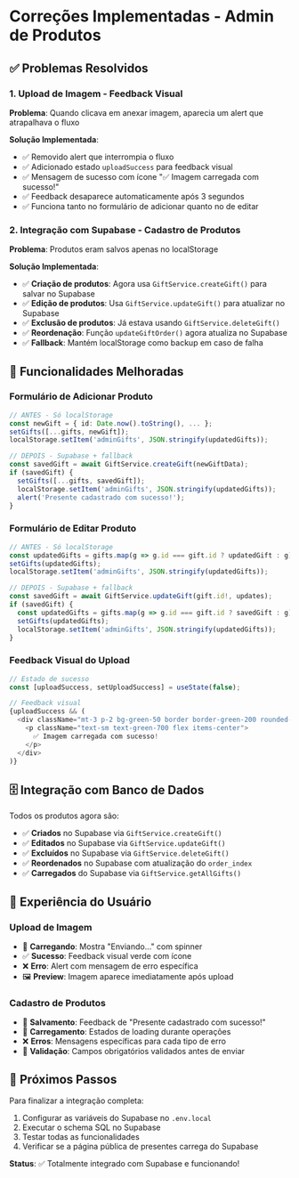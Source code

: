 # Correções Implementadas - Admin de Produtos

## ✅ Problemas Resolvidos

### 1. Upload de Imagem - Feedback Visual
**Problema**: Quando clicava em anexar imagem, aparecia um alert que atrapalhava o fluxo

**Solução Implementada**:
- ✅ Removido alert que interrompia o fluxo
- ✅ Adicionado estado `uploadSuccess` para feedback visual
- ✅ Mensagem de sucesso com ícone "✅ Imagem carregada com sucesso!"
- ✅ Feedback desaparece automaticamente após 3 segundos
- ✅ Funciona tanto no formulário de adicionar quanto no de editar

### 2. Integração com Supabase - Cadastro de Produtos
**Problema**: Produtos eram salvos apenas no localStorage

**Solução Implementada**:
- ✅ **Criação de produtos**: Agora usa `GiftService.createGift()` para salvar no Supabase
- ✅ **Edição de produtos**: Usa `GiftService.updateGift()` para atualizar no Supabase
- ✅ **Exclusão de produtos**: Já estava usando `GiftService.deleteGift()`
- ✅ **Reordenação**: Função `updateGiftOrder()` agora atualiza no Supabase
- ✅ **Fallback**: Mantém localStorage como backup em caso de falha

## 🔧 Funcionalidades Melhoradas

### Formulário de Adicionar Produto
```typescript
// ANTES - Só localStorage
const newGift = { id: Date.now().toString(), ... };
setGifts([...gifts, newGift]);
localStorage.setItem('adminGifts', JSON.stringify(updatedGifts));

// DEPOIS - Supabase + fallback
const savedGift = await GiftService.createGift(newGiftData);
if (savedGift) {
  setGifts([...gifts, savedGift]);
  localStorage.setItem('adminGifts', JSON.stringify(updatedGifts));
  alert('Presente cadastrado com sucesso!');
}
```

### Formulário de Editar Produto
```typescript
// ANTES - Só localStorage
const updatedGifts = gifts.map(g => g.id === gift.id ? updatedGift : g);
setGifts(updatedGifts);
localStorage.setItem('adminGifts', JSON.stringify(updatedGifts));

// DEPOIS - Supabase + fallback
const savedGift = await GiftService.updateGift(gift.id!, updates);
if (savedGift) {
  const updatedGifts = gifts.map(g => g.id === gift.id ? savedGift : g);
  setGifts(updatedGifts);
  localStorage.setItem('adminGifts', JSON.stringify(updatedGifts));
}
```

### Feedback Visual do Upload
```typescript
// Estado de sucesso
const [uploadSuccess, setUploadSuccess] = useState(false);

// Feedback visual
{uploadSuccess && (
  <div className="mt-3 p-2 bg-green-50 border border-green-200 rounded-lg">
    <p className="text-sm text-green-700 flex items-center">
      ✅ Imagem carregada com sucesso!
    </p>
  </div>
)}
```

## 🗄️ Integração com Banco de Dados

Todos os produtos agora são:
- ✅ **Criados** no Supabase via `GiftService.createGift()`
- ✅ **Editados** no Supabase via `GiftService.updateGift()`
- ✅ **Excluídos** no Supabase via `GiftService.deleteGift()`
- ✅ **Reordenados** no Supabase com atualização do `order_index`
- ✅ **Carregados** do Supabase via `GiftService.getAllGifts()`

## 📱 Experiência do Usuário

### Upload de Imagem
- 🔄 **Carregando**: Mostra "Enviando..." com spinner
- ✅ **Sucesso**: Feedback visual verde com ícone
- ❌ **Erro**: Alert com mensagem de erro específica
- 🖼️ **Preview**: Imagem aparece imediatamente após upload

### Cadastro de Produtos
- 💾 **Salvamento**: Feedback de "Presente cadastrado com sucesso!"
- 🔄 **Carregamento**: Estados de loading durante operações
- ❌ **Erros**: Mensagens específicas para cada tipo de erro
- 📝 **Validação**: Campos obrigatórios validados antes de enviar

## 🚀 Próximos Passos

Para finalizar a integração completa:
1. Configurar as variáveis do Supabase no `.env.local`
2. Executar o schema SQL no Supabase
3. Testar todas as funcionalidades
4. Verificar se a página pública de presentes carrega do Supabase

**Status**: ✅ Totalmente integrado com Supabase e funcionando!